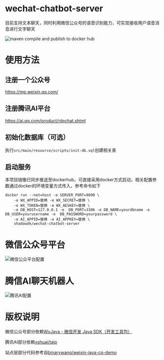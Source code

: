 # wechat-chatbot-server
目前支持文本聊天，同时利用微信公众号的语音识别能力，可实现接收用户语音消息进行文字聊天

![maven compile and publish to docker hub](https://github.com/liuhe36/wechat-chatbot-server/workflows/maven%20compile%20and%20publish%20to%20docker%20hub/badge.svg)

# 使用方法

## 注册一个公众号
https://mp.weixin.qq.com/

## 注册腾讯AI平台
https://ai.qq.com/product/nlpchat.shtml

## 初始化数据库（可选）
执行`src/main/resource/scripts/init-db.sql`创建相关表

## 启动服务
本项目镜像已同步推送至dockerhub，可直接采用docker方式启动，相关配置参数通过docker的环境变量方式传入，参考命令如下
```
docker run --net=host -e SERVER_PORT=9090 \
    -e WX_APPID=替换 -e WX_SECRET=替换 \
    -e WX_TOKEN=替换 -e WX_AESKEY=替换 \
    -e DB_HOST=127.0.0.1 -e  DB_PORT=3306 -e DB_NAME=yourdbname -e  DB_USER=yourusername -e  DB_PASSWORD=yourpassword \
    -e AI_APPID=替换 -e AI_APPKEY=替换 \
    shadowdk/wechat-chatbot-server
```

# 微信公众号平台

![微信公众平台配置](https://liu-github.oss-cn-huhehaote.aliyuncs.com/wechat-chatbot-server/wechat-config.png)

# 腾信AI聊天机器人

![腾讯AI配置](https://liu-github.oss-cn-huhehaote.aliyuncs.com/wechat-chatbot-server/tencent-ai-config.png)

# 版权说明

微信公众号部分依赖[WxJava - 微信开发 Java SDK（开发工具包）](https://github.com/Wechat-Group/WxJava)

腾讯AI部分依赖[xshuai/taip](https://gitee.com/xshuai/taip)

站点层部分代码参考自[binarywang/weixin-java-cp-demo](https://github.com/binarywang/weixin-java-cp-demo)
